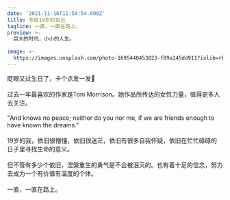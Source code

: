 ```yaml
---
date: '2021-11-16T11:50:54.000Z'
title: 写给19岁的自己
tagline: 一直，一直在路上。
preview: >-
  巨大的时代，小小的人生。
  
image: >-
  https://images.unsplash.com/photo-1695440453823-f89a145dd911?ixlib=rb-4.0.3&ixid=M3wxMjA3fDB8MHxwaG90by1wYWdlfHx8fGVufDB8fHx8fA%3D%3D&auto=format&fit=crop&w=2235&q=80
---
```


眨眼又过生日了，卡个点发一发🎂
&nbsp;  
&nbsp;   
过去一年最喜欢的作家是Toni Morrison。她作品所传达的女性力量，值得更多人去关注。
&nbsp;  
&nbsp;   
“And knows no peace; neither do you nor me, if we are friends enough to have known the dreams.”
&nbsp;  
&nbsp;   
19岁的我，依旧很懵懂，依旧很迷茫，依旧有很多自我怀疑，依旧在忙忙碌碌的日子里寻找生命的意义。
&nbsp;  
&nbsp;   
但不管有多少个依旧，涅槃重生的勇气是不会被泯灭的。也有着十足的信念，努力去成为一个有价值有温度的个体。
&nbsp;  
&nbsp;   
一直，一直在路上。
